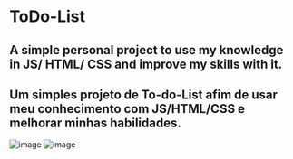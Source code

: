 # ToDo-List

## A simple personal project to use my knowledge in JS/ HTML/ CSS and improve my skills with it.
## Um simples projeto de To-do-List afim de usar meu conhecimento com JS/HTML/CSS e melhorar minhas habilidades.
![image](https://user-images.githubusercontent.com/104342564/197533079-0f25cea5-cbdf-4e67-a757-afb9362c9cb4.png)
![image](https://user-images.githubusercontent.com/104342564/197533644-12d8704f-11ad-4f65-aa48-628ecf5f64ca.png)
